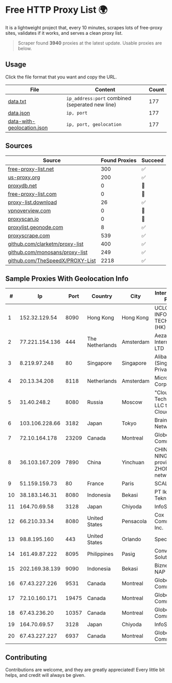 
# Free HTTP Proxy List 🌍

It is a lightweight project that, every 10 minutes, scrapes lots of free-proxy sites, validates if it works, and serves a clean proxy list.


> Scraper found **3940** proxies at the latest update. Usable proxies are below.

## Usage

Click the file format that you want and copy the URL.


|File|Content|Count|
|----|-------|-----|
|[data.txt](https://raw.githubusercontent.com/themiralay/Proxy-List-World/master/data.txt)|`ip_address:port` combined (seperated new line)|177|
|[data.json](https://raw.githubusercontent.com/themiralay/Proxy-List-World/master/data.json)|`ip, port`|177|
|[data-with-geolocation.json](https://raw.githubusercontent.com/themiralay/Proxy-List-World/master/data-with-geolocation.json)|`ip, port, geolocation`|177|

## Sources

|Source|Found Proxies|Succeed|
|------|-------------|-------|
|[free-proxy-list.net](https://free-proxy-list.net)|300|✅|
|[us-proxy.org](https://www.us-proxy.org)|200|✅|
|[proxydb.net](http://proxydb.net)|0|🚫|
|[free-proxy-list.com](https://free-proxy-list.com/?page=&port=&type%5B%5D=http&type%5B%5D=https&up_time=0&search=Search)|0|🚫|
|[proxy-list.download](https://www.proxy-list.download/HTTP)|26|✅|
|[vpnoverview.com](https://vpnoverview.com/privacy/anonymous-browsing/free-proxy-servers)|0|🚫|
|[proxyscan.io](https://www.proxyscan.io)|0|🚫|
|[proxylist.geonode.com](https://proxylist.geonode.com/api/proxy-list?limit=300&page=1&sort_by=lastChecked&sort_type=desc&protocols=http,https)|8|✅|
|[proxyscrape.com](https://api.proxyscrape.com/v2/?request=displayproxies&protocol=http&timeout=10000&country=all&ssl=all&anonymity=all)|539|✅|
|[github.com/clarketm/proxy-list](https://raw.githubusercontent.com/clarketm/proxy-list/master/proxy-list-raw.txt)|400|✅|
|[github.com/monosans/proxy-list](https://raw.githubusercontent.com/monosans/proxy-list/main/proxies/http.txt)|249|✅|
|[github.com/TheSpeedX/PROXY-List](https://raw.githubusercontent.com/TheSpeedX/PROXY-List/master/http.txt)|2218|✅|


## Sample Proxies With Geolocation Info

|#|Ip|Port|Country|City|Internet Service Provider|
|-|--|----|-------|----|-------------------------|
|1|152.32.129.54|8090|Hong Kong|Hong Kong|UCLOUD INFORMATION TECHNOLOGY (HK) LIMITED|
|2|77.221.154.136|444|The Netherlands|Amsterdam|Aeza International LTD|
|3|8.219.97.248|80|Singapore|Singapore|Alibaba Cloud (Singapore) Private Limited|
|4|20.13.34.208|8118|Netherlands|Amsterdam|Microsoft Corporation|
|5|31.40.248.2|8080|Russia|Moscow|"Cloud Technologies" LLC trading as Cloud.ru|
|6|103.106.228.66|3182|Japan|Tokyo|BrainStorm Network, Inc|
|7|72.10.164.178|23209|Canada|Montreal|GloboTech Communications|
|8|36.103.167.209|7890|China|Yinchuan|CHINANET NINGXIA province ZHONGWEI IDC network|
|9|51.159.159.73|80|France|Paris|SCALEWAY|
|10|38.183.146.31|8080|Indonesia|Bekasi|PT Ikhlas Cipta Teknologi|
|11|164.70.69.58|3128|Japan|Chiyoda|InfoSphere|
|12|66.210.33.34|8080|United States|Pensacola|Cox Communications Inc.|
|13|98.8.195.160|443|United States|Orlando|Spectrum|
|14|161.49.87.222|8095|Philippines|Pasig|Converge ICT Solution Inc|
|15|202.169.38.139|9090|Indonesia|Bekasi|Biznet - PSN-NAP|
|16|67.43.227.226|9531|Canada|Montreal|GloboTech Communications|
|17|72.10.160.171|19475|Canada|Montreal|GloboTech Communications|
|18|67.43.236.20|10357|Canada|Montreal|GloboTech Communications|
|19|164.70.69.57|3128|Japan|Chiyoda|InfoSphere|
|20|67.43.227.227|6937|Canada|Montreal|GloboTech Communications|



## Contributing

Contributions are welcome, and they are greatly appreciated! Every
little bit helps, and credit will always be given.

